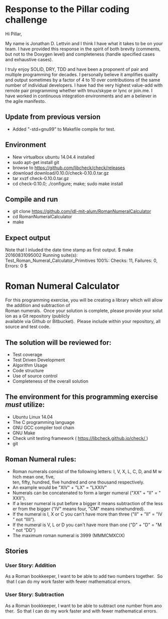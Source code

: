 # Response to the Pillar coding challenge

Hi Pillar,

My name is Jonathan D. Lettvin and
I think I have what it takes to be on your team.
I have provided this response in the spirit of both
brevity (comments, but not to the Doxygen level) and
completeness (handle specified cases and exhaustive cases).

I truly enjoy SOLID, DRY, TDD and have been
a proponent of pair and multiple programming for decades.
I personally believe it amplifies quality and output
sometimes by a factor of 4 to 10 over
contributions of the same number of individual developers.
I have had the very highest value-add with remote pair programming
whether with tmux/skype or lync or join.me.
I have worked in continuous integration environments
and am a believer in the agile manifesto.

## Update from previous version
* Added "-std=gnu99" to Makefile compile for test.

## Environment
* New virtualbox ubuntu 14.04.4 installed
* sudo apt-get install git
* browse to https://github.com/libcheck/check/releases
* download download/0.10.0/check-0.10.0.tar.gz
* tar xvzf check-0.10.0.tar.gz
* cd check-0.10.0; ./configure; make; sudo make install

## Compile and run
* git clone https://github.com/jdl-mit-alum/RomanNumeralCalculator
* cd RomanNumeralCalculator
* make

## Expect output
Note that I inluded the date time stamp as first output.
 $ make
 20160831095002
 Running suite(s): Test_Roman_Numeral_Calculator_Primitives
 100%: Checks: 11, Failures: 0, Errors: 0
 $

# Roman Numeral Calculator

For this programming exercise, you will be creating a library which will allow the addition and subtraction of
Roman numerals.  Once your solution is complete, please provide your solution as a Git repository (publicly
available via Github or Bitbucket).  Please include within your repository, all source and test code.

## The solution will be reviewed for:
* Test coverage
* Test Driven Development
* Algorithm Usage
* Code structure
* Use of source control 
* Completeness of the overall solution

## The environment for this programming exercise *must* utilize:
* Ubuntu Linux 14.04
* The C programming language
* GNU GCC compiler tool chain
* GNU Make
* Check unit testing framework ( https://libcheck.github.io/check/ )
* git

## Roman Numeral rules:
* Roman numerals consist of the following letters: I, V, X, L, C, D, and M which mean one, five, ten, fifty, hundred, five hundred and one thousand respectively.
* An example would be "XIV" + "LX" = "LXXIV"
* Numerals can be concatenated to form a larger numeral ("XX" + "II" = "XXII").
* If a lesser numeral is put before a bigger it means subtraction of the lesser from the bigger ("IV" means four, "CM" means ninehundred).
* If the numeral is I, X or C you can't have more than three ("II" + "II" = "IV" not “IIII”).
* If the numeral is V, L or D you can't have more than one ("D" + "D" = "M" not “DD”)
* The maximum roman numeral is 3999 (MMMCMXCIX)

## Stories

### User Story: Addition
As a Roman bookkeeper, I want to be able to add two numbers together.  So that I can do my work faster
with fewer mathematical errors.

### User Story: Subtraction
As a Roman bookkeeper, I want to be able to subtract one number from another.  So that I can do my work
faster and with fewer mathematical errors.
